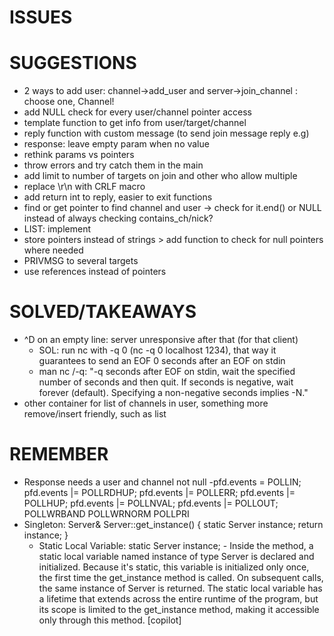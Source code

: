 # ISSUES




# SUGGESTIONS


- 2 ways to add user: channel->add_user and server->join_channel : choose one, Channel!
- add NULL check for every user/channel pointer access
- template function to get info from user/target/channel
- reply function with custom message (to send join message reply e.g)
- response: leave empty param when no value
- rethink params vs pointers
- throw errors and try catch them in the main
- add limit to number of targets on join and other who allow multiple
- replace \r\n with CRLF macro
- add return int to reply, easier to exit functions
- find or get pointer to find channel and user -> check for it.end() or NULL instead of always checking contains_ch/nick?
- LIST: implement
- store pointers instead of strings > add function to check for null pointers where needed
- PRIVMSG to several targets
- use references instead of pointers

# SOLVED/TAKEAWAYS


- ^D on an empty line: server unresponsive after that (for that client)
	- SOL: run nc with -q 0 (nc -q 0 localhost 1234), that way it guarantees to send an EOF 0 seconds after an EOF on stdin
	- man nc /-q: "-q seconds after EOF on stdin, wait the specified number of seconds and then quit. If seconds is negative, wait forever (default).  Specifying a non-negative seconds implies -N."
- other container for list of channels in user, something more remove/insert friendly, such as list

# REMEMBER
- Response needs a user and channel not null
-pfd.events = POLLIN;
	pfd.events |= POLLRDHUP;
	pfd.events |= POLLERR;
	pfd.events |= POLLHUP;
	pfd.events |= POLLNVAL;
	pfd.events |= POLLOUT;
	POLLWRBAND
	POLLWRNORM
	POLLPRI
- Singleton:
	Server& Server::get_instance()
	{
		static Server instance;
		return instance;
	}
   - Static Local Variable: static Server instance; - Inside the method, a static local variable named instance of type Server is declared and initialized. Because it's static, this variable is initialized only once, the first time the get_instance method is called. On subsequent calls, the same instance of Server is returned. The static local variable has a lifetime that extends across the entire runtime of the program, but its scope is limited to the get_instance method, making it accessible only through this method. [copilot]
   
   
